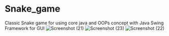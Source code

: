 # Snake_game
Classic Snake game for using core java and OOPs concept with Java Swing Framework for GUI 
![Screenshot (21)](https://user-images.githubusercontent.com/65007100/172043535-d8d1785e-d8c2-4304-9a5a-80bf989d0e56.png)
![Screenshot (23)](https://user-images.githubusercontent.com/65007100/172043624-c253fa28-9d15-434f-afca-d48ed0e74614.png)
![Screenshot (22)](https://user-images.githubusercontent.com/65007100/172043644-c3475014-4d3c-43eb-b9dd-b69e2100e8a4.png)
